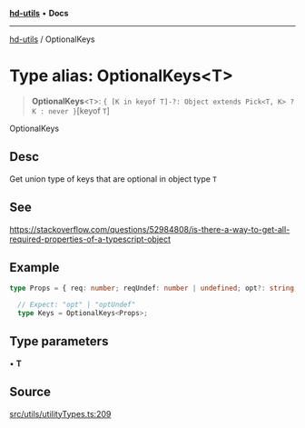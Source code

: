 [**hd-utils**](../README.md) • **Docs**

***

[hd-utils](../globals.md) / OptionalKeys

# Type alias: OptionalKeys\<T\>

> **OptionalKeys**\<`T`\>: `{ [K in keyof T]-?: Object extends Pick<T, K> ? K : never }`\[keyof `T`\]

OptionalKeys

## Desc

Get union type of keys that are optional in object type `T`

## See

https://stackoverflow.com/questions/52984808/is-there-a-way-to-get-all-required-properties-of-a-typescript-object

## Example

```ts
type Props = { req: number; reqUndef: number | undefined; opt?: string; optUndef?: number | undefined; };

  // Expect: "opt" | "optUndef"
  type Keys = OptionalKeys<Props>;
```

## Type parameters

• **T**

## Source

[src/utils/utilityTypes.ts:209](https://github.com/AhmadHddad/h-utils/blob/b1dfa95e218c9605f39fc234662ef50e62fadcb8/src/utils/utilityTypes.ts#L209)
